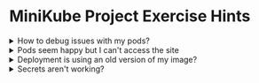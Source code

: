 # MiniKube Project Exercise Hints

<details markdown="1">
<summary markdown="1">
How to debug issues with my pods?
</summary>

The first approach is likely to be checking the status of your pods - do they exist, are they crashing, or do they think they're running happily?
`kubectl get pods`

If you see an issue like `ErrImageNeverPull` then that suggests that your deployment isn't finding the container image it was expecting; check that your `deployment.yaml` exactly matches the image name that you loaded with `minikube image load ...`. You may be able to derive more information with `kubectl describe pods <pod_name>`.

If the pod is crashing, checking its logs can be a sensible next step:
`kubectl logs <pod_name>`

If the pod is running but you are seeing errors and the logs aren't helping, you can access a shell within your pod directly similarly to connecting to a Docker container locally:
```
kubectl exec -it <pod_name> -- bash
```

You can then explore, check that the container contains the right files etc.

</details>

<details markdown="1">
<summary markdown="1">
Pods seem happy but I can't access the site
</summary>

The primary thing to check in this case is whether you're making the pods accessible at the right addresses/ports. Check whether:
* Your `containerPort` value matches the port your app actually runs on
  * If you set the port dynamically, have you set a value with your environment variables?
* Your service's `targetPort` matches the container port you specified above
* Your service's `port` matches the right hand side of your port-forward command; for example, if you're using `kubectl port-forward service/module-14 7080:80` then check the service's port is 80
* You're visiting the expected address; with the above command you'd expect to visit `http://localhost:7080` in your browser

If you're getting confused - there are lots of little pieces to line up there! - then you can always set all the ports to the same value; e.g. if your app runs on port 8000 by default, then just set all the port values to 8000 including in your port-forward command, and visit `http://localhost:8000`. If you're still seeing issues then it's likely an issue with your pod - finding the logs and looking at whether it's throwing errors is likely to be your next step.

</details>

<details markdown="1">
<summary markdown="1">
Deployment is using an old version of my image?
</summary>

If you have loaded multiple images with Minikube, just restarting may not be sufficient to force your deployment to pick up the latest.

Two options to resolve this quickly are:
* Deleting & recreating the deployment should force it to get the latest version of the image
* Load the image under a slightly different name, and update your deployment to use that name (and apply those changes)

If neither of those resolve the issue, it's likely that the image you're loading still has the same issue you're seeing - test the image outside of Minikube to diagnose what might be the issue.

</details>


<details markdown="1">
<summary markdown="1">
Secrets aren't working?
</summary>

You can diagnose issues with `kubectl describe secrets` to check the right names/keys are set, or to get the (base64 encoded values) you can get those with `kubectl get secret envvars -o json`. You can then take the encoded value and decode those from a bash shell with `echo '<value>' | base64 -d`.

Setting secrets from the command line can be fiddly - if you'd rather have a more permanent way to store the secrets then create a `secrets.yaml` file like that below and apply that - don't forget to check it into your `.gitignore` so that you don't accidentally commit secrets to your source control! The values are base64 *encoded* - they are not encrypted and anyone can recover the raw values!

To base64 encode your values first, from a bash shell you can run `echo '<secret_value>' | base64` (alternatively you could use `https://www.base64encode.org/` - although for real secrets we should be very careful about posting them into unknown tools!)

```yml
apiVersion: v1
kind: Secret
metadata:
  name: envvars
type: Opaque
data:
  # values need to be base64 encoded
  secret_key: c2VjcmV0LWtleQo=

# If you separate your secrets into multiple secrets (as well as or instead of separate keys) then you can add more in the same file like:
---
apiVersion: v1
kind: Secret
metadata:
   ...

```

</details>